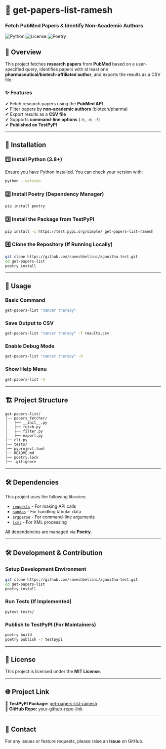 # 📄 get-papers-list-ramesh  

### Fetch PubMed Papers & Identify Non-Academic Authors  

![Python](https://img.shields.io/badge/Python-3.8%2B-blue)
![License](https://img.shields.io/badge/License-MIT-green)
![Poetry](https://img.shields.io/badge/Poetry-Dependency%20Manager-orange)

## 📌 Overview  
This project fetches **research papers** from **PubMed** based on a user-specified query, identifies papers with at least one **pharmaceutical/biotech-affiliated author**, and exports the results as a CSV file.  

### ✨ Features  
✔ Fetch research papers using the **PubMed API**  
✔ Filter papers by **non-academic authors** (biotech/pharma)  
✔ Export results as a **CSV file**  
✔ Supports **command-line options** (`-h`, `-d`, `-f`)  
✔ **Published on TestPyPI**  

---

## 🚀 Installation  

### **1️⃣ Install Python (3.8+)**  
Ensure you have Python installed. You can check your version with:  
```sh
python --version
```

### **2️⃣ Install Poetry (Dependency Manager)**  
```sh
pip install poetry
```

### **3️⃣ Install the Package from TestPyPI**  
```sh
pip install -i https://test.pypi.org/simple/ get-papers-list-ramesh
```

### **4️⃣ Clone the Repository (If Running Locally)**  
```sh
git clone https://github.com/rameshbellani/aganitha-test.git
cd get-papers-list
poetry install
```

---

## 📌 Usage  

### **Basic Command**  
```sh
get-papers-list "cancer therapy"
```

### **Save Output to CSV**  
```sh
get-papers-list "cancer therapy" -f results.csv
```

### **Enable Debug Mode**  
```sh
get-papers-list "cancer therapy" -d
```

### **Show Help Menu**  
```sh
get-papers-list -h
```

---

## 🏗 Project Structure  
```
get-papers-list/
│── papers_fetcher/       
│   ├── __init__.py      
│   ├── fetch.py         
│   ├── filter.py         
│   ├── export.py         
│── cli.py                
│── tests/                
│── pyproject.toml        
│── README.md             
│── poetry.lock           
│── .gitignore            
```

---

## 🛠 Dependencies  
This project uses the following libraries:  

- [`requests`](https://pypi.org/project/requests/) - For making API calls  
- [`pandas`](https://pypi.org/project/pandas/) - For handling tabular data  
- [`argparse`](https://pypi.org/project/argparse/) - For command-line arguments  
- [`lxml`](https://pypi.org/project/lxml/) - For XML processing  

All dependencies are managed via **Poetry**.

---

## 🛠 Development & Contribution  
### **Setup Development Environment**  
```sh
git clone https://github.com/rameshbellani/aganitha-test.git
cd get-papers-list
poetry install
```

### **Run Tests** (If Implemented)  
```sh
pytest tests/
```

### **Publish to TestPyPI (For Maintainers)**  
```sh
poetry build
poetry publish -r testpypi
```

---

## 📜 License  
This project is licensed under the **MIT License**.

---

## 🌐 Project Link  
🔗 **TestPyPI Package:** [get-papers-list-ramesh](https://test.pypi.org/project/get-papers-list-ramesh/)  
🔗 **GitHub Repo:** [your-github-repo-link](https://github.com/rameshbellani/aganitha-test.git)  

---

## 📧 Contact  
For any issues or feature requests, please raise an **Issue** on GitHub.  
```

